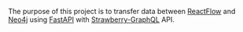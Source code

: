 The purpose of this project is to transfer data between [ReactFlow](https://reactflow.dev/) and [Neo4j](https://neo4j.com/) using [FastAPI](https://fastapi.tiangolo.com/) with [Strawberry-GraphQL](https://strawberry.rocks/) API.
